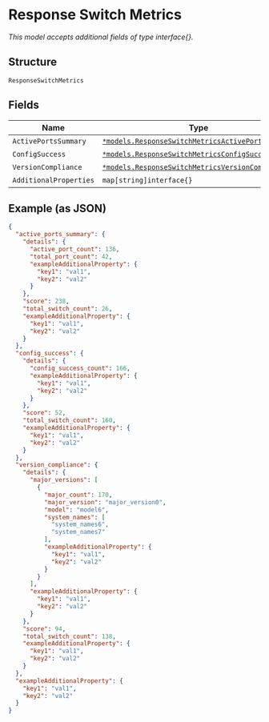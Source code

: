 
# Response Switch Metrics

*This model accepts additional fields of type interface{}.*

## Structure

`ResponseSwitchMetrics`

## Fields

| Name | Type | Tags | Description |
|  --- | --- | --- | --- |
| `ActivePortsSummary` | [`*models.ResponseSwitchMetricsActivePortsSummary`](../../doc/models/response-switch-metrics-active-ports-summary.md) | Optional | - |
| `ConfigSuccess` | [`*models.ResponseSwitchMetricsConfigSuccess`](../../doc/models/response-switch-metrics-config-success.md) | Optional | - |
| `VersionCompliance` | [`*models.ResponseSwitchMetricsVersionCompliance`](../../doc/models/response-switch-metrics-version-compliance.md) | Optional | - |
| `AdditionalProperties` | `map[string]interface{}` | Optional | - |

## Example (as JSON)

```json
{
  "active_ports_summary": {
    "details": {
      "active_port_count": 136,
      "total_port_count": 42,
      "exampleAdditionalProperty": {
        "key1": "val1",
        "key2": "val2"
      }
    },
    "score": 238,
    "total_switch_count": 26,
    "exampleAdditionalProperty": {
      "key1": "val1",
      "key2": "val2"
    }
  },
  "config_success": {
    "details": {
      "config_success_count": 166,
      "exampleAdditionalProperty": {
        "key1": "val1",
        "key2": "val2"
      }
    },
    "score": 52,
    "total_switch_count": 160,
    "exampleAdditionalProperty": {
      "key1": "val1",
      "key2": "val2"
    }
  },
  "version_compliance": {
    "details": {
      "major_versions": [
        {
          "major_count": 170,
          "major_version": "major_version0",
          "model": "model6",
          "system_names": [
            "system_names6",
            "system_names7"
          ],
          "exampleAdditionalProperty": {
            "key1": "val1",
            "key2": "val2"
          }
        }
      ],
      "exampleAdditionalProperty": {
        "key1": "val1",
        "key2": "val2"
      }
    },
    "score": 94,
    "total_switch_count": 138,
    "exampleAdditionalProperty": {
      "key1": "val1",
      "key2": "val2"
    }
  },
  "exampleAdditionalProperty": {
    "key1": "val1",
    "key2": "val2"
  }
}
```

